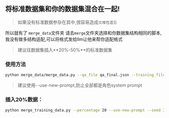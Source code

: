 ## 将标准数据集和你的数据集混合在一起!
> 如果没有标准数据参杂在其中,很容易造成`灾难性遗忘`  

所以就有了 `merge_data`文件夹
请去`merge`文件夹选择和你数据集结构相同的脚本,我没有做多结构适配,可以将格式发给llm让他来帮你适配格式
> 建议往数据集插入**20%-50%**的标准数据集  
### 使用方法
```bash
python merge_data/merge_data.py --qa_file qa_final.json --training_file training_data.jsonl --output_file merged_training_data.jsonl --use-new-prompt
```
> 建议使用--use-new-prompt,防止全部都是角色system prompt
>
### 插入20%数据：
```bash
python merge_training_data.py --percentage 20 --use-new-prompt --seed 123
```
